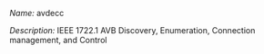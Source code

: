 _Name:_ avdecc

_Description:_ IEEE 1722.1 AVB Discovery, Enumeration, Connection management, and Control

